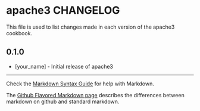 # apache3 CHANGELOG

This file is used to list changes made in each version of the apache3 cookbook.

## 0.1.0
- [your_name] - Initial release of apache3

- - -
Check the [Markdown Syntax Guide](http://daringfireball.net/projects/markdown/syntax) for help with Markdown.

The [Github Flavored Markdown page](http://github.github.com/github-flavored-markdown/) describes the differences between markdown on github and standard markdown.
